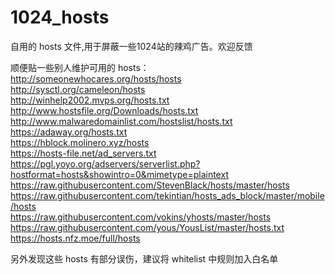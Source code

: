 # 1024_hosts
自用的 hosts 文件,用于屏蔽一些1024站的辣鸡广告。欢迎反馈

顺便贴一些别人维护可用的 hosts：  
http://someonewhocares.org/hosts/hosts  
http://sysctl.org/cameleon/hosts  
http://winhelp2002.mvps.org/hosts.txt  
http://www.hostsfile.org/Downloads/hosts.txt   
http://www.malwaredomainlist.com/hostslist/hosts.txt  
https://adaway.org/hosts.txt  
https://hblock.molinero.xyz/hosts  
https://hosts-file.net/ad_servers.txt    
https://pgl.yoyo.org/adservers/serverlist.php?hostformat=hosts&showintro=0&mimetype=plaintext  
https://raw.githubusercontent.com/StevenBlack/hosts/master/hosts  
https://raw.githubusercontent.com/tekintian/hosts_ads_block/master/mobile/hosts  
https://raw.githubusercontent.com/vokins/yhosts/master/hosts  
https://raw.githubusercontent.com/yous/YousList/master/hosts.txt  
https://hosts.nfz.moe/full/hosts  

另外发现这些 hosts 有部分误伤，建议将 whitelist 中规则加入白名单
